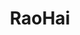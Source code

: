 ---
title: RaoHai
github: https://github.com/RaoHai
mode: dark
transition: 1s
score: 57.2
archetype:
- Github Actions
---